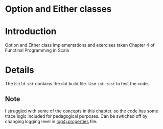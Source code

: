 
Option and Either classes
========================

# Introduction

Option and Either class implementations and exercises taken Chapter 4 of Functinal Programming in Scala

# Details

The `build.sbt` contains the sbt build file. Use `sbt test` to test the code.


## Note

I struggled with some of the concepts in this chapter, so the code has some trace logic included for pedagogical purposes.
Can be swtiched off by changing logging level in [log4j.properties](./Chap_4/Option_Either/src/main/resources/log4j.properties) file.



